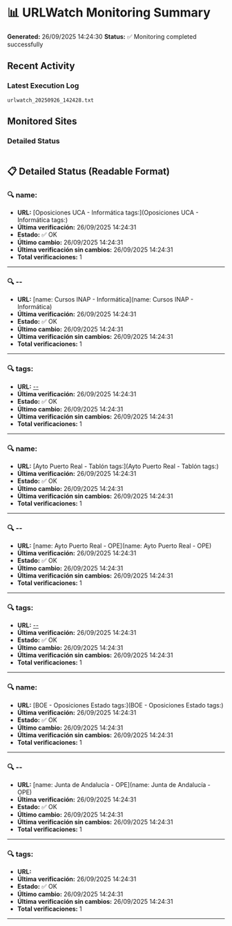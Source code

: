 # 📊 URLWatch Monitoring Summary

**Generated:** 26/09/2025 14:24:30
**Status:** ✅ Monitoring completed successfully

## Recent Activity

### Latest Execution Log
`urlwatch_20250926_142428.txt`

## Monitored Sites

### Detailed Status
```
```

## 📋 Detailed Status (Readable Format)

### 🔍 name:

- **URL:** [Oposiciones UCA - Informática	tags:](Oposiciones UCA - Informática	tags:)
- **Última verificación:** 26/09/2025 14:24:31
- **Estado:** ✅ OK
- **Último cambio:** 26/09/2025 14:24:31
- **Última verificación sin cambios:** 26/09/2025 14:24:31
- **Total verificaciones:** 1

---

### 🔍 --

- **URL:** [name: Cursos INAP - Informática](name: Cursos INAP - Informática)
- **Última verificación:** 26/09/2025 14:24:31
- **Estado:** ✅ OK
- **Último cambio:** 26/09/2025 14:24:31
- **Última verificación sin cambios:** 26/09/2025 14:24:31
- **Total verificaciones:** 1

---

### 🔍 tags:

- **URL:** [--](--)
- **Última verificación:** 26/09/2025 14:24:31
- **Estado:** ✅ OK
- **Último cambio:** 26/09/2025 14:24:31
- **Última verificación sin cambios:** 26/09/2025 14:24:31
- **Total verificaciones:** 1

---

### 🔍 name:

- **URL:** [Ayto Puerto Real - Tablón	tags:](Ayto Puerto Real - Tablón	tags:)
- **Última verificación:** 26/09/2025 14:24:31
- **Estado:** ✅ OK
- **Último cambio:** 26/09/2025 14:24:31
- **Última verificación sin cambios:** 26/09/2025 14:24:31
- **Total verificaciones:** 1

---

### 🔍 --

- **URL:** [name: Ayto Puerto Real - OPE](name: Ayto Puerto Real - OPE)
- **Última verificación:** 26/09/2025 14:24:31
- **Estado:** ✅ OK
- **Último cambio:** 26/09/2025 14:24:31
- **Última verificación sin cambios:** 26/09/2025 14:24:31
- **Total verificaciones:** 1

---

### 🔍 tags:

- **URL:** [--](--)
- **Última verificación:** 26/09/2025 14:24:31
- **Estado:** ✅ OK
- **Último cambio:** 26/09/2025 14:24:31
- **Última verificación sin cambios:** 26/09/2025 14:24:31
- **Total verificaciones:** 1

---

### 🔍 name:

- **URL:** [BOE - Oposiciones Estado	tags:](BOE - Oposiciones Estado	tags:)
- **Última verificación:** 26/09/2025 14:24:31
- **Estado:** ✅ OK
- **Último cambio:** 26/09/2025 14:24:31
- **Última verificación sin cambios:** 26/09/2025 14:24:31
- **Total verificaciones:** 1

---

### 🔍 --

- **URL:** [name: Junta de Andalucía - OPE](name: Junta de Andalucía - OPE)
- **Última verificación:** 26/09/2025 14:24:31
- **Estado:** ✅ OK
- **Último cambio:** 26/09/2025 14:24:31
- **Última verificación sin cambios:** 26/09/2025 14:24:31
- **Total verificaciones:** 1

---

### 🔍 tags:

- **URL:** []()
- **Última verificación:** 26/09/2025 14:24:31
- **Estado:** ✅ OK
- **Último cambio:** 26/09/2025 14:24:31
- **Última verificación sin cambios:** 26/09/2025 14:24:31
- **Total verificaciones:** 1

---

